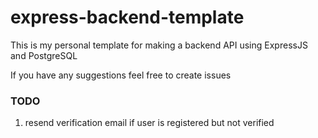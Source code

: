 # express-backend-template

This is my personal template for making a backend API using ExpressJS and PostgreSQL

If you have any suggestions feel free to create issues

### TODO
1. resend verification email if user is registered but not verified